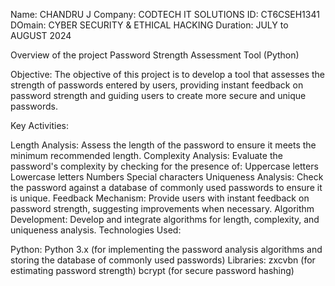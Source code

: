 Name: CHANDRU J
Company: CODTECH IT SOLUTIONS
ID: CT6CSEH1341
DOmain: CYBER SECURITY & ETHICAL HACKING
Duration: JULY to AUGUST 2024

Overview of the project
Password Strength Assessment Tool (Python)

Objective: The objective of this project is to develop a tool that assesses the strength of passwords entered by users, providing instant feedback on password strength and guiding users to create more secure and unique passwords.

Key Activities:

Length Analysis: Assess the length of the password to ensure it meets the minimum recommended length.
Complexity Analysis: Evaluate the password's complexity by checking for the presence of:
Uppercase letters
Lowercase letters
Numbers
Special characters
Uniqueness Analysis: Check the password against a database of commonly used passwords to ensure it is unique.
Feedback Mechanism: Provide users with instant feedback on password strength, suggesting improvements when necessary.
Algorithm Development: Develop and integrate algorithms for length, complexity, and uniqueness analysis.
Technologies Used:

Python:
Python 3.x (for implementing the password analysis algorithms and storing the database of commonly used passwords)
Libraries:
zxcvbn (for estimating password strength)
bcrypt (for secure password hashing)
